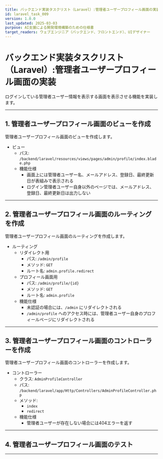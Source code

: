 ```yaml
---
title: バックエンド実装タスクリスト（Laravel）:管理者ユーザープロフィール画面の実装
id: laravel_task_009
version: 1.0.0
last_updated: 2025-03-03
purpose: AI支援による開発環境構築のための仕様書
target_readers: ウェブエンジニア（バックエンド、フロントエンド）、UIデザイナー
---
```


# バックエンド実装タスクリスト（Laravel）:管理者ユーザープロフィール画面の実装

ログインしている管理者ユーザー情報を表示する画面を表示させる機能を実装します。

---

## 1. 管理者ユーザープロフィール画面のビューを作成

管理者ユーザープロフィール画面のビューを作成します。

- ビュー
  - パス: `/backend/laravel/resources/views/pages/admin/profile/index.blade.php`
  - 機能仕様
    - 画面上には管理者ユーザー名、メールアドレス、登録日、最終更新日が表組みで表示される
    - ログイン管理者ユーザー自身以外のページでは、メールアドレス、登録日、最終更新日は出力しない

---

## 2. 管理者ユーザープロフィール画面のルーティングを作成

管理者ユーザープロフィール画面のルーティングを作成します。

- ルーティング
  - リダイレクト用
    - パス: `/admin/profile`
    - メソッド: `GET`
    - ルート名: `admin.profile.redirect`
  - プロフィール画面用
    - パス: `/admin/profile/{id}`
    - メソッド: `GET`
    - ルート名: `admin.profile`
  - 機能仕様
    - 未認証の場合には、`/admin` にリダイレクトされる
    - `/admin/profile` へのアクセス時には、管理者ユーザー自身のプロフィールページにリダイレクトされる

---

## 3. 管理者ユーザープロフィール画面のコントローラーを作成

管理者ユーザープロフィール画面のコントローラーを作成します。

- コントローラー
  - クラス: `AdminProfileController`
  - パス: `/backend/laravel/app/Http/Controllers/AdminProfileController.php`
  - メソッド: 
    - `index`
    - `redirect`
  - 機能仕様
    - 管理者ユーザーが存在しない場合には404エラーを返す

---

## 4. 管理者ユーザープロフィール画面のテスト

---
